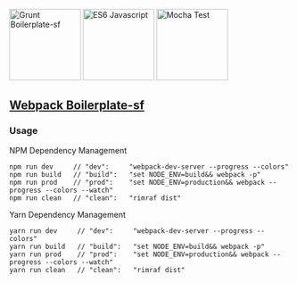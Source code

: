 <img src="https://cdn.worldvectorlogo.com/logos/grunt.svg" width="128" height="128" alt="Grunt Boilerplate-sf"> <img src="https://codereviewvideos.com/blog/wp-content/uploads/2016/04/es6-logo.png" width="128" height="128" alt="ES6 Javascript"> <img src="https://cldup.com/xFVFxOioAU.svg" width="128" height="128" alt="Mocha Test">

## [Webpack Boilerplate-sf](https://github.com/SaliMike/boilerplate-webpack-sf)
### Usage
  NPM Dependency Management

    npm run dev     // "dev":     "webpack-dev-server --progress --colors"
    npm run build   // "build":   "set NODE_ENV=build&& webpack -p"
    npm run prod    // "prod":    "set NODE_ENV=production&& webpack --progress --colors --watch"
    npm run clean   // "clean":   "rimraf dist"

  Yarn Dependency Management

    yarn run dev     // "dev":     "webpack-dev-server --progress --colors"
    yarn run build   // "build":   "set NODE_ENV=build&& webpack -p"
    yarn run prod    // "prod":    "set NODE_ENV=production&& webpack --progress --colors --watch"
    yarn run clean   // "clean":   "rimraf dist"
